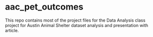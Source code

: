 # aac_pet_outcomes

This repo contains most of the project files for the Data Analysis class project for Austin Animal Shelter dataset analysis and presentation with article.
